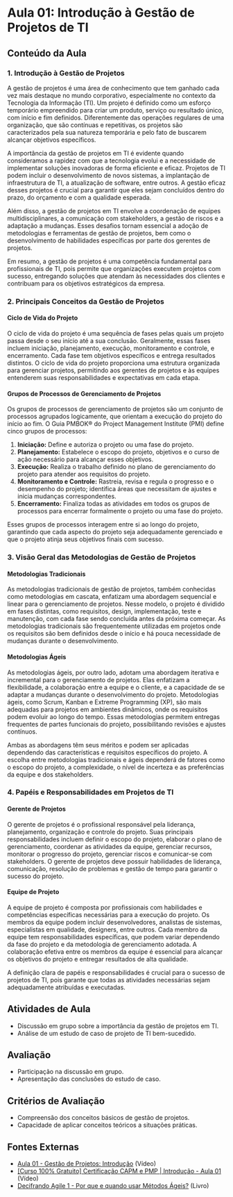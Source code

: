 # Aula 01: Introdução à Gestão de Projetos de TI

## Conteúdo da Aula
### 1. Introdução à Gestão de Projetos

A gestão de projetos é uma área de conhecimento que tem ganhado cada vez mais destaque no mundo corporativo, especialmente no contexto da Tecnologia da Informação (TI). Um projeto é definido como um esforço temporário empreendido para criar um produto, serviço ou resultado único, com início e fim definidos. Diferentemente das operações regulares de uma organização, que são contínuas e repetitivas, os projetos são caracterizados pela sua natureza temporária e pelo fato de buscarem alcançar objetivos específicos.

A importância da gestão de projetos em TI é evidente quando consideramos a rapidez com que a tecnologia evolui e a necessidade de implementar soluções inovadoras de forma eficiente e eficaz. Projetos de TI podem incluir o desenvolvimento de novos sistemas, a implantação de infraestrutura de TI, a atualização de software, entre outros. A gestão eficaz desses projetos é crucial para garantir que eles sejam concluídos dentro do prazo, do orçamento e com a qualidade esperada.

Além disso, a gestão de projetos em TI envolve a coordenação de equipes multidisciplinares, a comunicação com stakeholders, a gestão de riscos e a adaptação a mudanças. Esses desafios tornam essencial a adoção de metodologias e ferramentas de gestão de projetos, bem como o desenvolvimento de habilidades específicas por parte dos gerentes de projetos.

Em resumo, a gestão de projetos é uma competência fundamental para profissionais de TI, pois permite que organizações executem projetos com sucesso, entregando soluções que atendam às necessidades dos clientes e contribuam para os objetivos estratégicos da empresa.

### 2. Principais Conceitos da Gestão de Projetos

#### Ciclo de Vida do Projeto
O ciclo de vida do projeto é uma sequência de fases pelas quais um projeto passa desde o seu início até a sua conclusão. Geralmente, essas fases incluem iniciação, planejamento, execução, monitoramento e controle, e encerramento. Cada fase tem objetivos específicos e entrega resultados distintos. O ciclo de vida do projeto proporciona uma estrutura organizada para gerenciar projetos, permitindo aos gerentes de projetos e às equipes entenderem suas responsabilidades e expectativas em cada etapa.

#### Grupos de Processos de Gerenciamento de Projetos
Os grupos de processos de gerenciamento de projetos são um conjunto de processos agrupados logicamente, que orientam a execução do projeto do início ao fim. O Guia PMBOK® do Project Management Institute (PMI) define cinco grupos de processos:

1. **Iniciação:** Define e autoriza o projeto ou uma fase do projeto.
2. **Planejamento:** Estabelece o escopo do projeto, objetivos e o curso de ação necessário para alcançar esses objetivos.
3. **Execução:** Realiza o trabalho definido no plano de gerenciamento do projeto para atender aos requisitos do projeto.
4. **Monitoramento e Controle:** Rastreia, revisa e regula o progresso e o desempenho do projeto; identifica áreas que necessitam de ajustes e inicia mudanças correspondentes.
5. **Encerramento:** Finaliza todas as atividades em todos os grupos de processos para encerrar formalmente o projeto ou uma fase do projeto.

Esses grupos de processos interagem entre si ao longo do projeto, garantindo que cada aspecto do projeto seja adequadamente gerenciado e que o projeto atinja seus objetivos finais com sucesso.


### 3. Visão Geral das Metodologias de Gestão de Projetos

#### Metodologias Tradicionais
As metodologias tradicionais de gestão de projetos, também conhecidas como metodologias em cascata, enfatizam uma abordagem sequencial e linear para o gerenciamento de projetos. Nesse modelo, o projeto é dividido em fases distintas, como requisitos, design, implementação, teste e manutenção, com cada fase sendo concluída antes da próxima começar. As metodologias tradicionais são frequentemente utilizadas em projetos onde os requisitos são bem definidos desde o início e há pouca necessidade de mudanças durante o desenvolvimento.

#### Metodologias Ágeis
As metodologias ágeis, por outro lado, adotam uma abordagem iterativa e incremental para o gerenciamento de projetos. Elas enfatizam a flexibilidade, a colaboração entre a equipe e o cliente, e a capacidade de se adaptar a mudanças durante o desenvolvimento do projeto. Metodologias ágeis, como Scrum, Kanban e Extreme Programming (XP), são mais adequadas para projetos em ambientes dinâmicos, onde os requisitos podem evoluir ao longo do tempo. Essas metodologias permitem entregas frequentes de partes funcionais do projeto, possibilitando revisões e ajustes contínuos.

Ambas as abordagens têm seus méritos e podem ser aplicadas dependendo das características e requisitos específicos do projeto. A escolha entre metodologias tradicionais e ágeis dependerá de fatores como o escopo do projeto, a complexidade, o nível de incerteza e as preferências da equipe e dos stakeholders.

### 4. Papéis e Responsabilidades em Projetos de TI

#### Gerente de Projetos
O gerente de projetos é o profissional responsável pela liderança, planejamento, organização e controle do projeto. Suas principais responsabilidades incluem definir o escopo do projeto, elaborar o plano de gerenciamento, coordenar as atividades da equipe, gerenciar recursos, monitorar o progresso do projeto, gerenciar riscos e comunicar-se com stakeholders. O gerente de projetos deve possuir habilidades de liderança, comunicação, resolução de problemas e gestão de tempo para garantir o sucesso do projeto.

#### Equipe de Projeto
A equipe de projeto é composta por profissionais com habilidades e competências específicas necessárias para a execução do projeto. Os membros da equipe podem incluir desenvolvedores, analistas de sistemas, especialistas em qualidade, designers, entre outros. Cada membro da equipe tem responsabilidades específicas, que podem variar dependendo da fase do projeto e da metodologia de gerenciamento adotada. A colaboração efetiva entre os membros da equipe é essencial para alcançar os objetivos do projeto e entregar resultados de alta qualidade.

A definição clara de papéis e responsabilidades é crucial para o sucesso de projetos de TI, pois garante que todas as atividades necessárias sejam adequadamente atribuídas e executadas.

## Atividades de Aula
- Discussão em grupo sobre a importância da gestão de projetos em TI.
- Análise de um estudo de caso de projeto de TI bem-sucedido.

## Avaliação
- Participação na discussão em grupo.
- Apresentação das conclusões do estudo de caso.

## Critérios de Avaliação
- Compreensão dos conceitos básicos de gestão de projetos.
- Capacidade de aplicar conceitos teóricos a situações práticas.

## Fontes Externas
- [Aula 01 - Gestão de Projetos: Introdução](https://www.youtube.com/watch?v=trhDHOC3xGw&list=PLnhUek92-enioRGAFZ9Vf_qfWt7rCR8vw) (Vídeo)
- [[Curso 100% Gratuito] Certificação CAPM e PMP | Introdução - Aula 01](https://www.youtube.com/watch?v=Yatl4PfRYvs&list=PLnhUek92-enj0V2fSAoS8DkPxO0SVQW6j) (Vídeo)
- [Decifrando Agile 1 - Por que e quando usar Métodos Ágeis?](https://www.youtube.com/watch?v=efZlpew90Nk) (Livro)


